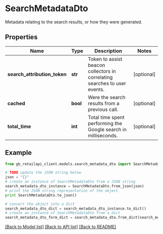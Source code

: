 # SearchMetadataDto

Metadata relating to the search results, or how they were generated.

## Properties
Name | Type | Description | Notes
------------ | ------------- | ------------- | -------------
**search_attribution_token** | **str** | Token to assist beacon collectors in correlating searches to user events. | [optional] 
**cached** | **bool** | Were the search results from a previous call. | [optional] 
**total_time** | **int** | Total time spent performing the Google search in milliseconds. | [optional] 

## Example

```python
from gb_retailapi_client.models.search_metadata_dto import SearchMetadataDto

# TODO update the JSON string below
json = "{}"
# create an instance of SearchMetadataDto from a JSON string
search_metadata_dto_instance = SearchMetadataDto.from_json(json)
# print the JSON string representation of the object
print SearchMetadataDto.to_json()

# convert the object into a dict
search_metadata_dto_dict = search_metadata_dto_instance.to_dict()
# create an instance of SearchMetadataDto from a dict
search_metadata_dto_form_dict = search_metadata_dto.from_dict(search_metadata_dto_dict)
```
[[Back to Model list]](../README.md#documentation-for-models) [[Back to API list]](../README.md#documentation-for-api-endpoints) [[Back to README]](../README.md)


